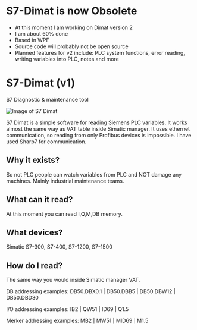 
# S7-Dimat is now Obsolete
<ul>
  <li>At this moment I am working on Dimat version 2</li>
  <li>I am about 60% done</li>
  <li>Based in WPF</li>
  <li>Source code will probably not be open source</li>
  <li>Planned features for v2 include: PLC system functions, error reading, writing variables into PLC, notes and more</li>
  </ul>

# S7-Dimat (v1)
S7 Diagnostic &amp; maintenance tool

![Image of S7 Dimat](https://www.soma-patrik.cz/wp-content/uploads/2019/04/V%C3%BDst%C5%99i%C5%BEek3.png)

S7 Dimat is a simple software for reading Siemens PLC variables. It works almost the same way as VAT table inside Simatic manager. 
It uses ethernet communication, so reading from only Profibus devices is impossible. I have used Sharp7 for communication.

## Why it exists?
So not PLC people can watch variables from PLC and NOT damage any machines. Mainly industrial maintenance teams. 

## What can it read?
At this moment you can read I,Q,M,DB memory.

## What devices?
Simatic S7-300, S7-400, S7-1200, S7-1500

## How do I read?
The same way you would inside Simatic manager VAT.

DB addressing examples: DB50.DBX0.1 | DB50.DBB5 |  DB50.DBW12 |  DB50.DBD30

I/O addressing examples: IB2 |  QW51 |  ID69 |  Q1.5

Merker addressing examples: MB2 |  MW51 |  MID69 |  M1.5
